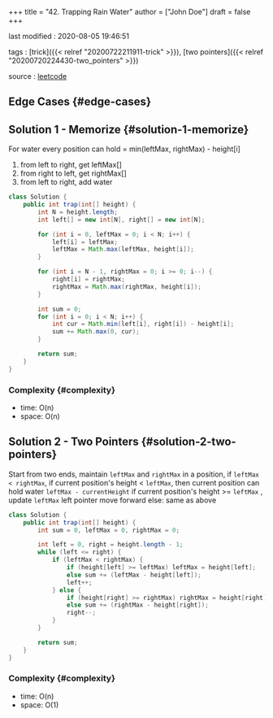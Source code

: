 +++
title = "42. Trapping Rain Water"
author = ["John Doe"]
draft = false
+++

last modified
: 2020-08-05 19:46:51


tags
: [trick]({{< relref "20200722211911-trick" >}}), [two pointers]({{< relref "20200720224430-two_pointers" >}})

source
: [leetcode](https://leetcode.com/problems/trapping-rain-water/)


## Edge Cases {#edge-cases}


## Solution 1 - Memorize {#solution-1-memorize}

For water every position can hold = min(leftMax, rightMax) - height[i]

1.  from left to right, get leftMax[]
2.  from right to left, get rightMax[]
3.  from left to right, add water

<!--listend-->

```java
class Solution {
    public int trap(int[] height) {
        int N = height.length;
        int left[] = new int[N], right[] = new int[N];

        for (int i = 0, leftMax = 0; i < N; i++) {
            left[i] = leftMax;
            leftMax = Math.max(leftMax, height[i]);
        }

        for (int i = N - 1, rightMax = 0; i >= 0; i--) {
            right[i] = rightMax;
            rightMax = Math.max(rightMax, height[i]);
        }

        int sum = 0;
        for (int i = 0; i < N; i++) {
            int cur = Math.min(left[i], right[i]) - height[i];
            sum += Math.max(0, cur);
        }

        return sum;
    }
}
```


### Complexity {#complexity}

-   time: O(n)
-   space: O(n)


## Solution 2 - Two Pointers {#solution-2-two-pointers}

Start from two ends, maintain `leftMax` and `rightMax`
in a position, if `leftMax < rightMax`,
    if current position's height < `leftMax`, then current position can hold water `leftMax - currentHeight`
    if current position's height >= `leftMax` , update `leftMax`
    left pointer move forward
else:
    same as above

```java
class Solution {
    public int trap(int[] height) {
        int sum = 0, leftMax = 0, rightMax = 0;

        int left = 0, right = height.length - 1;
        while (left <= right) {
            if (leftMax < rightMax) {
                if (height[left] >= leftMax) leftMax = height[left];
                else sum += (leftMax - height[left]);
                left++;
            } else {
                if (height[right] >= rightMax) rightMax = height[right];
                else sum += (rightMax - height[right]);
                right--;
            }
        }

        return sum;
    }
}
```


### Complexity {#complexity}

-   time: O(n)
-   space: O(1)
